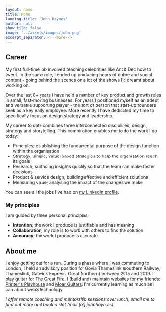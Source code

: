 ```yaml
---
layout: home
title: Home
landing-title: 'John Haynes'
author: null
show_tile: false
image: '../assets/images/john.png'
excerpt_separator: <!--more-->
---
```


## Career

My first full-time job involved teaching celebrities like Ant & Dec how to tweet. In the same role, I ended up producing hours of online and social content - going behind the scenes on a lot of the shows I'd dreamt about working on. 

Over the last 8+ years I have held a number of key product and growth roles in small, fast-moving businesses. For years I positioned myself as an adept and versatile supporting player - the sort of person that start-up founders seek as a key early employee. More recently I have dedicated my time to specifically focus on design strategy and leadership.

My career to date combines three interconnected disciplines; design, strategy and storytelling. This combination enables me to do the work I do today:

* Principles; establishing the fundamental purpose of the design function within the organisation
* Strategy; simple, value-based strategies to help the organisation reach its goals
* Research; surfacing insights quickly so that the team can make faster decisions
* Product & service design; building effective and efficient solutions
* Measuring value; analysing the impact of the changes we make

You can see all the jobs I've had on [my LinkedIn profile](https://www.linkedin.com/in/johnmahaynes/).

### My principles

I am guided by three personal principles:

* **Intention**; the work I produce is justifiable and has meaning
* **Collaboration**; my role is to work with others to find the solution
* **Accuracy**; the work I produce is accurate

## About me

I enjoy getting out for a run. During a phase where I was commuting to London, I held an advisory position for Govia Thameslink (southern Railway, Thameslink, Gatwick Express, Great Northern) between 2015 and 2019. I play guitar for <a href="https://thegreatfire.co.uk">The Great Fire</a>. I (build and) maintain websites for my friends: <a href="http://printersplayhouse.co.uk">Printer's Playhouse</a> and <a href="http://moarguitars.com">Moar Guitars</a>. I'm currently learning as much as I can about web3 technology.

*I offer remote coaching and mentorship sessions over lunch, email me to find out more and book a slot (mail [at] johnhayn.es).*